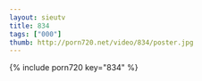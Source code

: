 ```yaml
--- 
layout: sieutv
title: 834
tags: ["000"]
thumb: http://porn720.net/video/834/poster.jpg
---
```

{% include porn720 key="834" %} 
